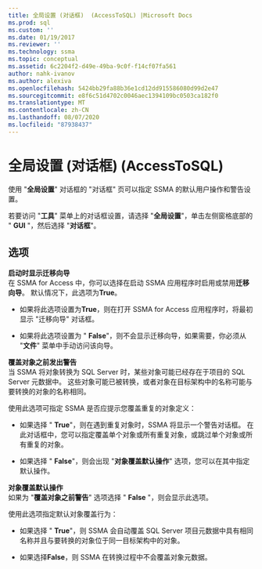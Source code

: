 ```yaml
---
title: 全局设置 (对话框)  (AccessToSQL) |Microsoft Docs
ms.prod: sql
ms.custom: ''
ms.date: 01/19/2017
ms.reviewer: ''
ms.technology: ssma
ms.topic: conceptual
ms.assetid: 6c2204f2-d49e-49ba-9c0f-f14cf07fa561
author: nahk-ivanov
ms.author: alexiva
ms.openlocfilehash: 5424bb29fa88b36e1cd12dd915586080d99d2e47
ms.sourcegitcommit: e8f6c51d4702c0046aec1394109bc0503ca182f0
ms.translationtype: MT
ms.contentlocale: zh-CN
ms.lasthandoff: 08/07/2020
ms.locfileid: "87938437"
---
```

# <a name="global-settings-dialogs-accesstosql"></a>全局设置 (对话框)  (AccessToSQL) 
使用 "**全局设置**" 对话框的 "对话框" 页可以指定 SSMA 的默认用户操作和警告设置。  
  
若要访问 "**工具**" 菜单上的对话框设置，请选择 "**全局设置**"，单击左侧窗格底部的 " **GUI** "，然后选择 "**对话框**"。  
  
## <a name="options"></a>选项  
**启动时显示迁移向导**  
在 SSMA for Access 中，你可以选择在启动 SSMA 应用程序时启用或禁用**迁移向导**。 默认情况下，此选项为**True**。  
  
-   如果将此选项设置为**True**，则在打开 SSMA for Access 应用程序时，将最初显示 "迁移向导" 对话框。  
  
-   如果将此选项设置为 " **False**"，则不会显示迁移向导，如果需要，你必须从 "**文件**" 菜单中手动访问该向导。  
  
**覆盖对象之前发出警告**  
当 SSMA 将对象转换为 SQL Server 时，某些对象可能已经存在于项目的 SQL Server 元数据中。 这些对象可能已被转换，或者对象在目标架构中的名称可能与要转换的对象的名称相同。  
  
使用此选项可指定 SSMA 是否应提示您覆盖重复的对象定义：  
  
-   如果选择 " **True**"，则在遇到重复对象时，SSMA 将显示一个警告对话框。 在此对话框中，您可以指定覆盖单个对象或所有重复对象，或跳过单个对象或所有重复的对象。  
  
-   如果选择 " **False**"，则会出现 "**对象覆盖默认操作**" 选项，您可以在其中指定默认操作。  
  
**对象覆盖默认操作**  
如果为 "**覆盖对象之前警告**" 选项选择 " **False** "，则会显示此选项。  
  
使用此选项指定默认对象覆盖行为：  
  
-   如果选择 " **True**"，则 SSMA 会自动覆盖 SQL Server 项目元数据中具有相同名称并且与要转换的对象位于同一目标架构中的对象。  
  
-   如果选择**False**，则 SSMA 在转换过程中不会覆盖对象元数据。  
  
